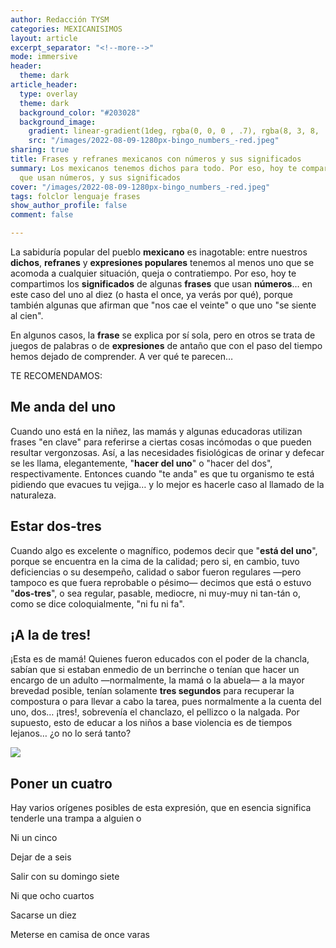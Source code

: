 ```yaml
---
author: Redacción TYSM
categories: MEXICANISIMOS
layout: article
excerpt_separator: "<!--more-->"
mode: immersive
header:
  theme: dark
article_header:
  type: overlay
  theme: dark
  background_color: "#203028"
  background_image:
    gradient: linear-gradient(1deg, rgba(0, 0, 0 , .7), rgba(8, 3, 8, .9))
    src: "/images/2022-08-09-1280px-bingo_numbers_-red.jpeg"
sharing: true
title: Frases y refranes mexicanos con números y sus significados
summary: Los mexicanos tenemos dichos para todo. Por eso, hoy te compartimos algunos
  que usan números, y sus significados
cover: "/images/2022-08-09-1280px-bingo_numbers_-red.jpeg"
tags: folclor lenguaje frases
show_author_profile: false
comment: false

---
```

La sabiduría popular del pueblo **mexicano** es inagotable: entre nuestros **dichos**, **refranes** y **expresiones populares** tenemos al menos uno que se acomoda a cualquier situación, queja o contratiempo. Por eso, hoy te compartimos los **significados** de algunas **frases** que usan **números**… en este caso del uno al diez (o hasta el once, ya verás por qué), porque también algunas que afirman que "nos cae el veinte" o que uno "se siente al cien".

En algunos casos, la **frase** se explica por sí sola, pero en otros se trata de juegos de palabras o de **expresiones** de antaño que con el paso del tiempo hemos dejado de comprender. A ver qué te parecen…

TE RECOMENDAMOS:

## Me anda del uno

Cuando uno está en la niñez, las mamás y algunas educadoras utilizan frases "en clave" para referirse a ciertas cosas incómodas o que pueden resultar vergonzosas. Así, a las necesidades fisiológicas de orinar y defecar se les llama, elegantemente, "**hacer del uno**" o "hacer del dos", respectivamente. Entonces cuando "te anda" es que tu organismo te está pidiendo que evacues tu vejiga… y lo mejor es hacerle caso al llamado de la naturaleza.

## Estar dos-tres

Cuando algo es excelente o magnífico, podemos decir que "**está del uno**", porque se encuentra en la cima de la calidad; pero si, en cambio, tuvo deficiencias o su desempeño, calidad o sabor fueron regulares —pero tampoco es que fuera reprobable o pésimo— decimos que está o estuvo "**dos-tres**", o sea regular, pasable, mediocre, ni muy-muy ni tan-tán o, como se dice coloquialmente, "ni fu ni fa".

## ¡A la de tres!

¡Esta es de mamá! Quienes fueron educados con el poder de la chancla, sabían que si estaban enmedio de un berrinche o tenían que hacer un encargo de un adulto —normalmente, la mamá o la abuela— a la mayor brevedad posible, tenían solamente **tres segundos** para recuperar la compostura o para llevar a cabo la tarea, pues normalmente a la cuenta del uno, dos… ¡tres!, sobrevenía el chanclazo, el pellizco o la nalgada. Por supuesto, esto de educar a los niños a base violencia es de tiempos lejanos… ¿o no lo será tanto?

![](https://upload.wikimedia.org/wikipedia/commons/thumb/c/c0/Crying-girl.jpg/1024px-Crying-girl.jpg)

## Poner un cuatro

Hay varios orígenes posibles de esta expresión, que en esencia significa tenderle una trampa a alguien o 

Ni un cinco

Dejar de a seis

Salir con su domingo siete

Ni que ocho cuartos

Sacarse un diez

Meterse en camisa de once varas